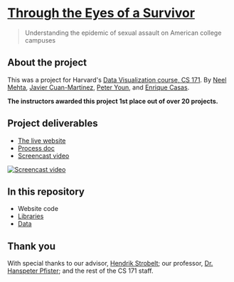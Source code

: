 # [Through the Eyes of a Survivor](zixindh.github.io/testtttt)

> Understanding the epidemic of sexual assault on American college campuses

## About the project

This was a project for Harvard's [Data Visualization course, CS 171](http://cs171.org). By [Neel Mehta](https://github.com/hathix), [Javier Cuan-Martinez](https://github.com/jcuanm), [Peter Youn](https://github.com/pyoun), and [Enrique Casas](https://github.com/enriquecasasjr).

**The instructors awarded this project 1st place out of over 20 projects.**

## Project deliverables

- [The live website](https://hathix.github.io/through-the-eyes-of-a-survivor/)
- [Process doc](https://github.com/hathix/through-the-eyes-of-a-survivor/blob/master/Process%20Doc.pdf)
- [Screencast video](https://youtu.be/prOCyoFYOUo)

[![Screencast video](http://img.youtube.com/vi/prOCyoFYOUo/0.jpg)](https://www.youtube.com/watch?v=prOCyoFYOUo)

## In this repository

- Website code
- [Libraries](https://github.com/hathix/through-the-eyes-of-a-survivor/tree/master/js/lib)
- [Data](https://github.com/hathix/through-the-eyes-of-a-survivor/tree/master/data)

## Thank you

With special thanks to our advisor, [Hendrik Strobelt](http://hendrik.strobelt.com); our professor, [Dr. Hanspeter Pfister](https://www.seas.harvard.edu/directory/pfister); and the rest of the CS 171 staff.
